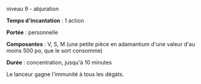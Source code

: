 niveau 9 - abjuration

**Temps d'incantation** : 1 action

**Portée** : personnelle

**Composantes** : V, S, M (une petite pièce en adamantium d'une valeur d'au moins 500 po, que le sort consomme)

**Durée** : concentration, jusqu'à 10 minutes

Le lanceur gagne l'immunité à tous les dégàts.